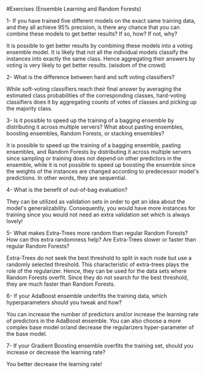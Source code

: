 #Exercises (Ensemble Learning and Random Forests)

1- If you have trained five different models on the exact same training data, and they all achieve 95% precision, 
   is there any chance that you can combine these models to get better results? If so, how? If not, why?

It is possible to get better results by combining these models into a voting ensemble model. It is likely that not all the individual models classify 
the instances into exactly the same class. Hence aggregating their answers by voting is very likely to get better results. (wisdom of the crowd)

2- What is the difference between hard and soft voting classifiers?

While soft-voting classifiers reach their final answer by averaging the estimated class probabilities of the corresponding classes, hard-voting classifiers 
does it by aggregating counts of votes of classes and picking up the majority class.

3- Is it possible to speed up the training of a bagging ensemble by distributing it across multiple servers? What about pasting ensembles, boosting ensembles, 
   Random Forests, or stacking ensembles?

It is possible to speed up the training of a bagging ensemble, pasting ensembles, and Random Forests by distributing it across multiple servers since sampling 
or training does not depend on other predictors in the ensemble, while it is not possible to speed up boosting the ensemble since the weights of 
the instances are changed according to predecessor model's predictions. In other words, they are sequential.

4- What is the benefit of out-of-bag evaluation?

They can be utilized as validation sets in order to get an idea about the model's generalizability. Consequently, you would have more instances for training since you
would not need an extra validation set which is always lovely!

5- What makes Extra-Trees more random than regular Random Forests? How can this extra randomness help? Are Extra-Trees 
   slower or faster than regular Random Forests?

Extra-Trees do not seek the best threshold to split in each node but use a randomly selected threshold. This characteristic of extra-trees plays the role of 
the regularizer. Hence, they can be used for the data sets where Random Forests overfit. Since they do not search for the best threshold, they are much faster than
Random Forests.

6- If your AdaBoost ensemble underfits the training data, which hyperparameters should you tweak and how?

You can increase the number of predictors and/or increase the learning rate of predictors in the AdaBoost ensemble. You can also choose a more complex base model
or/and decrease the regularizers hyper-parameter of the base model.

7- If your Gradient Boosting ensemble overfits the training set, should you increase or decrease the learning rate?

You better decrease the learning rate!

